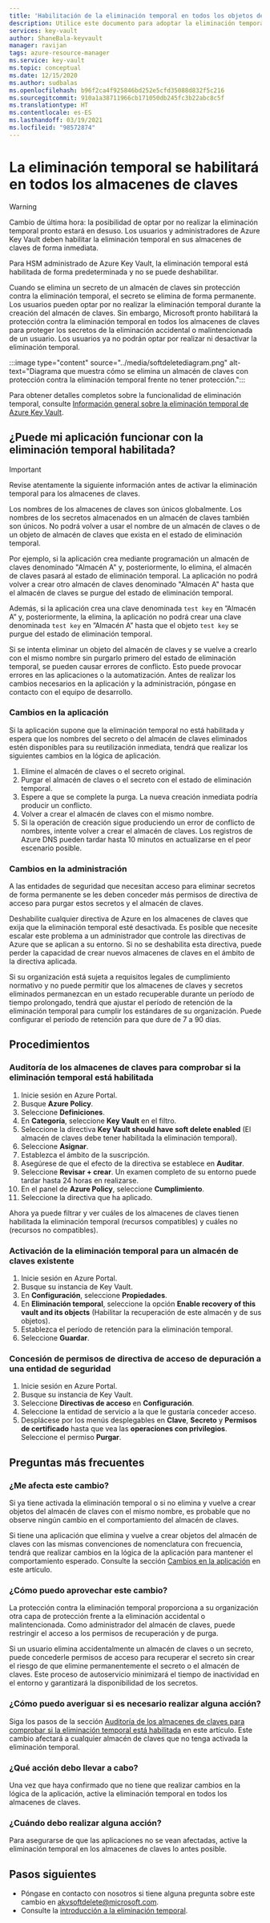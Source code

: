 ```yaml
---
title: 'Habilitación de la eliminación temporal en todos los objetos de almacenes de claves: Azure Key Vault | Microsoft Docs'
description: Utilice este documento para adoptar la eliminación temporal para todos los almacenes de claves y para realizar cambios en la aplicación y en la administración con el fin de evitar errores de conflicto.
services: key-vault
author: ShaneBala-keyvault
manager: ravijan
tags: azure-resource-manager
ms.service: key-vault
ms.topic: conceptual
ms.date: 12/15/2020
ms.author: sudbalas
ms.openlocfilehash: b96f2ca4f925846bd252e5cfd35088d832f5c216
ms.sourcegitcommit: 910a1a38711966cb171050db245fc3b22abc8c5f
ms.translationtype: HT
ms.contentlocale: es-ES
ms.lasthandoff: 03/19/2021
ms.locfileid: "98572874"
---
```

# <a name="soft-delete-will-be-enabled-on-all-key-vaults"></a>La eliminación temporal se habilitará en todos los almacenes de claves

> [!WARNING]
> Cambio de última hora: la posibilidad de optar por no realizar la eliminación temporal pronto estará en desuso. Los usuarios y administradores de Azure Key Vault deben habilitar la eliminación temporal en sus almacenes de claves de forma inmediata.
>
> Para HSM administrado de Azure Key Vault, la eliminación temporal está habilitada de forma predeterminada y no se puede deshabilitar.

Cuando se elimina un secreto de un almacén de claves sin protección contra la eliminación temporal, el secreto se elimina de forma permanente. Los usuarios pueden optar por no realizar la eliminación temporal durante la creación del almacén de claves. Sin embargo, Microsoft pronto habilitará la protección contra la eliminación temporal en todos los almacenes de claves para proteger los secretos de la eliminación accidental o malintencionada de un usuario. Los usuarios ya no podrán optar por realizar ni desactivar la eliminación temporal.

:::image type="content" source="../media/softdeletediagram.png" alt-text="Diagrama que muestra cómo se elimina un almacén de claves con protección contra la eliminación temporal frente no tener protección.":::

Para obtener detalles completos sobre la funcionalidad de eliminación temporal, consulte [Información general sobre la eliminación temporal de Azure Key Vault](soft-delete-overview.md).

## <a name="can-my-application-work-with-soft-delete-enabled"></a>¿Puede mi aplicación funcionar con la eliminación temporal habilitada?

> [!Important] 
> Revise atentamente la siguiente información antes de activar la eliminación temporal para los almacenes de claves.

Los nombres de los almacenes de claves son únicos globalmente. Los nombres de los secretos almacenados en un almacén de claves también son únicos. No podrá volver a usar el nombre de un almacén de claves o de un objeto de almacén de claves que exista en el estado de eliminación temporal. 

Por ejemplo, si la aplicación crea mediante programación un almacén de claves denominado "Almacén A" y, posteriormente, lo elimina, el almacén de claves pasará al estado de eliminación temporal. La aplicación no podrá volver a crear otro almacén de claves denominado "Almacén A" hasta que el almacén de claves se purgue del estado de eliminación temporal. 

Además, si la aplicación crea una clave denominada `test key` en ”Almacén A” y, posteriormente, la elimina, la aplicación no podrá crear una clave denominada `test key` en ”Almacén A” hasta que el objeto `test key` se purgue del estado de eliminación temporal. 

Si se intenta eliminar un objeto del almacén de claves y se vuelve a crearlo con el mismo nombre sin purgarlo primero del estado de eliminación temporal, se pueden causar errores de conflicto. Esto puede provocar errores en las aplicaciones o la automatización. Antes de realizar los cambios necesarios en la aplicación y la administración, póngase en contacto con el equipo de desarrollo. 

### <a name="application-changes"></a>Cambios en la aplicación

Si la aplicación supone que la eliminación temporal no está habilitada y espera que los nombres del secreto o del almacén de claves eliminados estén disponibles para su reutilización inmediata, tendrá que realizar los siguientes cambios en la lógica de aplicación.

1. Elimine el almacén de claves o el secreto original.
1. Purgar el almacén de claves o el secreto con el estado de eliminación temporal.
1. Espere a que se complete la purga. La nueva creación inmediata podría producir un conflicto.
1. Volver a crear el almacén de claves con el mismo nombre.
1. Si la operación de creación sigue produciendo un error de conflicto de nombres, intente volver a crear el almacén de claves. Los registros de Azure DNS pueden tardar hasta 10 minutos en actualizarse en el peor escenario posible.

### <a name="administration-changes"></a>Cambios en la administración

A las entidades de seguridad que necesitan acceso para eliminar secretos de forma permanente se les deben conceder más permisos de directiva de acceso para purgar estos secretos y el almacén de claves.

Deshabilite cualquier directiva de Azure en los almacenes de claves que exija que la eliminación temporal esté desactivada. Es posible que necesite escalar este problema a un administrador que controle las directivas de Azure que se aplican a su entorno. Si no se deshabilita esta directiva, puede perder la capacidad de crear nuevos almacenes de claves en el ámbito de la directiva aplicada.

Si su organización está sujeta a requisitos legales de cumplimiento normativo y no puede permitir que los almacenes de claves y secretos eliminados permanezcan en un estado recuperable durante un período de tiempo prolongado, tendrá que ajustar el período de retención de la eliminación temporal para cumplir los estándares de su organización. Puede configurar el período de retención para que dure de 7 a 90 días.

## <a name="procedures"></a>Procedimientos

### <a name="audit-your-key-vaults-to-check-if-soft-delete-is-enabled"></a>Auditoría de los almacenes de claves para comprobar si la eliminación temporal está habilitada

1. Inicie sesión en Azure Portal.
1. Busque **Azure Policy**.
1. Seleccione **Definiciones**.
1. En **Categoría**, seleccione **Key Vault** en el filtro.
1. Seleccione la directiva **Key Vault should have soft delete enabled** (El almacén de claves debe tener habilitada la eliminación temporal).
1. Seleccione **Asignar**.
1. Establezca el ámbito de la suscripción.
1. Asegúrese de que el efecto de la directiva se establece en **Auditar**.
1. Seleccione **Revisar + crear**. Un examen completo de su entorno puede tardar hasta 24 horas en realizarse.
1. En el panel de **Azure Policy**, seleccione **Cumplimiento**.
1. Seleccione la directiva que ha aplicado.

Ahora ya puede filtrar y ver cuáles de los almacenes de claves tienen habilitada la eliminación temporal (recursos compatibles) y cuáles no (recursos no compatibles).

### <a name="turn-on-soft-delete-for-an-existing-key-vault"></a>Activación de la eliminación temporal para un almacén de claves existente

1. Inicie sesión en Azure Portal.
1. Busque su instancia de Key Vault.
1. En **Configuración**, seleccione **Propiedades**.
1. En **Eliminación temporal**, seleccione la opción **Enable recovery of this vault and its objects** (Habilitar la recuperación de este almacén y de sus objetos).
1. Establezca el período de retención para la eliminación temporal.
1. Seleccione **Guardar**.

### <a name="grant-purge-access-policy-permissions-to-a-security-principal"></a>Concesión de permisos de directiva de acceso de depuración a una entidad de seguridad

1. Inicie sesión en Azure Portal.
1. Busque su instancia de Key Vault.
1. Seleccione **Directivas de acceso** en **Configuración**.
1. Seleccione la entidad de servicio a la que le gustaría conceder acceso.
1. Desplácese por los menús desplegables en **Clave**, **Secreto** y **Permisos de certificado** hasta que vea las **operaciones con privilegios**. Seleccione el permiso **Purgar**.

## <a name="frequently-asked-questions"></a>Preguntas más frecuentes

### <a name="does-this-change-affect-me"></a>¿Me afecta este cambio?

Si ya tiene activada la eliminación temporal o si no elimina y vuelve a crear objetos del almacén de claves con el mismo nombre, es probable que no observe ningún cambio en el comportamiento del almacén de claves.

Si tiene una aplicación que elimina y vuelve a crear objetos del almacén de claves con las mismas convenciones de nomenclatura con frecuencia, tendrá que realizar cambios en la lógica de la aplicación para mantener el comportamiento esperado. Consulte la sección [Cambios en la aplicación](#application-changes) en este artículo.

### <a name="how-do-i-benefit-from-this-change"></a>¿Cómo puedo aprovechar este cambio?

La protección contra la eliminación temporal proporciona a su organización otra capa de protección frente a la eliminación accidental o malintencionada. Como administrador del almacén de claves, puede restringir el acceso a los permisos de recuperación y de purga.

Si un usuario elimina accidentalmente un almacén de claves o un secreto, puede concederle permisos de acceso para recuperar el secreto sin crear el riesgo de que elimine permanentemente el secreto o el almacén de claves. Este proceso de autoservicio minimizará el tiempo de inactividad en el entorno y garantizará la disponibilidad de los secretos.

### <a name="how-do-i-find-out-if-i-need-to-take-action"></a>¿Cómo puedo averiguar si es necesario realizar alguna acción?

Siga los pasos de la sección [Auditoría de los almacenes de claves para comprobar si la eliminación temporal está habilitada](#audit-your-key-vaults-to-check-if-soft-delete-is-enabled) en este artículo. Este cambio afectará a cualquier almacén de claves que no tenga activada la eliminación temporal.

### <a name="what-action-do-i-need-to-take"></a>¿Qué acción debo llevar a cabo?

Una vez que haya confirmado que no tiene que realizar cambios en la lógica de la aplicación, active la eliminación temporal en todos los almacenes de claves.

### <a name="when-do-i-need-to-take-action"></a>¿Cuándo debo realizar alguna acción?

Para asegurarse de que las aplicaciones no se vean afectadas, active la eliminación temporal en los almacenes de claves lo antes posible.

## <a name="next-steps"></a>Pasos siguientes

- Póngase en contacto con nosotros si tiene alguna pregunta sobre este cambio en [akvsoftdelete@microsoft.com](mailto:akvsoftdelete@microsoft.com).
- Consulte la [introducción a la eliminación temporal](soft-delete-overview.md).
